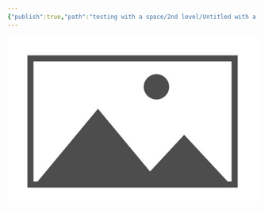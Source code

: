 ```yaml
---
{"publish":true,"path":"testing with a space/2nd level/Untitled with a space 2.md","permalink":"/testing-with-a-space/2nd-level/untitled-with-a-space-2/","PassFrontmatter":true}
---
```


![placeholder - Copy - Copy.png](../../A%20Assets/deeper%20assets/placeholder%20-%20Copy%20-%20Copy.png)